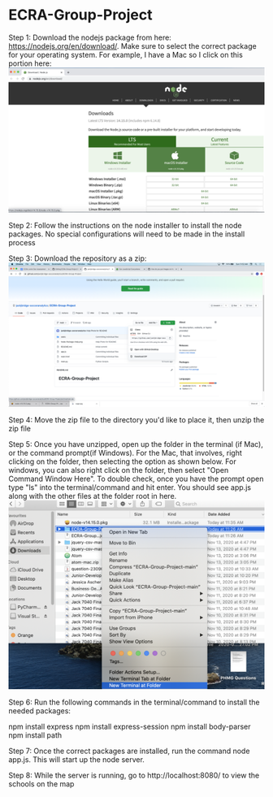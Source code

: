 # ECRA-Group-Project

Step 1: Download the nodejs package from here: https://nodejs.org/en/download/. Make sure to select the correct package for your operating system. For example, I have a Mac so I click on this portion here: <img src="./Node-Package-Help.png">

Step 2: Follow the instructions on the node installer to install the node packages. No special configurations will need to be made in the install process

Step 3: Download the repository as a zip:
<img src="./Help-Photo-2.png">

Step 4: Move the zip file to the directory you'd like to place it, then unzip the zip file

Step 5: Once you have unzipped, open up the folder in the terminal (if Mac), or the command prompt(if Windows). For the Mac, that involves, right clicking on the folder, then selecting the option as shown below. For windows, you can also right click on the folder, then select "Open Command Window Here". To double check, once you have the prompt open type "ls" into the terminal/command and hit enter. You should see app.js along with the other files at the folder root in here.
<img src="./Help-Photo-3.png">

Step 6: Run the following commands in the terminal/command to install the needed packages:

  npm install express
  npm install express-session
  npm install body-parser
  npm install path
  
Step 7: Once the correct packages are installed, run the command node app.js. This will start up the node server.

Step 8: While the server is running, go to http://localhost:8080/ to view the schools on the map
